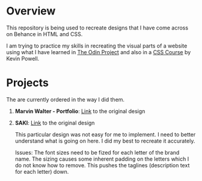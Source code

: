 # Overview

This repository is being used to recreate designs that I have come across on Behance in HTML and CSS.

I am trying to practice my skills in recreating the visual parts of a website using what I have learned in [The Odin Project](www.theodinproject.com) and also in a [CSS Course](https://courses.kevinpowell.co/conquering-responsive-layouts) by Kevin Powell.

# Projects

The are currently ordered in the way I did them.

1. **Marvin Walter - Portfolio**: [Link](https://www.behance.net/gallery/119294015/Marvin-Walter-Portfolio-Webdesign-Webdevelopment) to the original design



2. **SAKI**:  [Link](https://www.behance.net/gallery/119231721/SAKI-Second-Hand-Webdesign-Webdevelopment) to the original design

   This particular design was not easy for me to implement. I need to better understand what is going on here. I did my best to recreate it accurately.

   

   Issues: The font sizes need to be fized for each letter of the brand name. The sizing causes some inherent padding on the letters which I do not know how to remove. This pushes the taglines (description text for each letter) down.